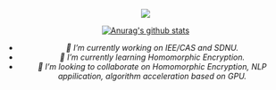 <div align="center">
  <p href="https://github.com/anuraghazra/github-readme-stats">
    <img src="https://github-readme-stats.vercel.app/api?username=milk2we&count_private=true&hide=issues&include_all_commits=true&bg_color=00462A&title_color=f6f7f8&text_color=e6e6e6"/>
  </p>
 <a href="https://github.com/anuraghazra/github-readme-stats"><img align="center" src="https://github-readme-stats.vercel.app/api?username=milk2we&show_icons=true&include_all_commits=true&theme=buefy&hide_border=true" alt="Anurag's github stats" /></a> 

  
  </br>
  
  <p>
    <em>



- 🔭 I’m currently working on IEE/CAS and SDNU.
- 🌱 I’m currently learning Homomorphic Encryption.
- 👯 I’m looking to collaborate on Homomorphic Encryption, NLP appilication, algorithm acceleration based on GPU.
    </em>
  </p>
</div>

